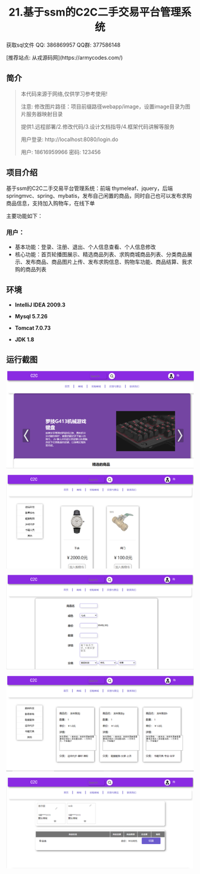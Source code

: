<p><h1 align="center">21.基于ssm的C2C二手交易平台管理系统</h1></p>

<p> 获取sql文件 QQ: 386869957 QQ群: 377586148 </p>
<p> [推荐站点: 从戎源码网](https://armycodes.com/) </p>

## 简介

> 本代码来源于网络,仅供学习参考使用!
> 
> 注意: 修改图片路径：项目前缀路径webapp/image，设置image目录为图片服务器映射目录
>
> 提供1.远程部署/2.修改代码/3.设计文档指导/4.框架代码讲解等服务
>
> 用户登录: http://localhost:8080/login.do
>
> 用户: 18616959966  密码: 123456
>

## 项目介绍

基于ssm的C2C二手交易平台管理系统：前端 thymeleaf、jquery，后端 springmvc、spring、mybatis，发布自己闲置的商品，同时自己也可以发布求购商品信息，支持加入购物车，在线下单

主要功能如下：

### 用户：

- 基本功能：登录、注册、退出、个人信息查看、个人信息修改
- 核心功能：首页轮播图展示、精选商品列表、求购商城商品列表、分类商品展示、发布商品、商品图片上传、发布求购信息、购物车功能、商品结算、我求购的商品列表

## 环境

- <b>IntelliJ IDEA 2009.3</b>

- <b>Mysql 5.7.26</b>

- <b>Tomcat 7.0.73</b>

- <b>JDK 1.8</b>

## 运行截图
![](screenshot/1.png)

![](screenshot/2.png)

![](screenshot/3.png)

![](screenshot/4.png)

![](screenshot/5.png)

